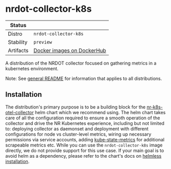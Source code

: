 # nrdot-collector-k8s

| Status    |                                                                                     |
|-----------|-------------------------------------------------------------------------------------|
| Distro    | `nrdot-collector-k8s`                                                               |
| Stability | `preview`                                                                           |
| Artifacts | [Docker images on DockerHub](https://hub.docker.com/r/newrelic/nrdot-collector-k8s) |

A distribution of the NRDOT collector focused on gathering metrics in a kubernetes environment.

Note: See [general README](../README.md) for information that applies to all distributions.

## Installation
The distribution's primary purpose is to be a building block for the [nr-k8s-otel-collector](https://github.com/newrelic/helm-charts/tree/master/charts/nr-k8s-otel-collector) helm chart which we recommend using.
The helm chart takes care of all the configuration required to ensure a smooth operation of the collector and drive the NR Kubernetes experience, including but not limited to: deploying collector as daemonset and deployment with different configurations for node vs cluster-level metrics, wiring up necessary permissions via service accounts, adding [kube-state-metrics](https://github.com/kubernetes/kube-state-metrics) for additional scrapeable metrics etc.
While you can use the `nrdot-collector-k8s` image directly, we do not provide support for this use case. If your main goal is to avoid helm as a dependency, please refer to the chart's docs on [helmless installation](https://github.com/newrelic/helm-charts/tree/master/charts/nr-k8s-otel-collector#helmless-installation).
